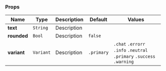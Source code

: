 ### Props
| Name | Type | Description | Default | Values |
| --- | ----------- | --------- | --------- | --------- |
| **text** | `String` | Description |  |  |
| **rounded** | `Bool` | Description | `false` |  |
| **variant** | `Variant` | Description | `.primary` | `.chat` `.errorr` `.info` `.neutral` `.primary` `.success` `.warning` |
